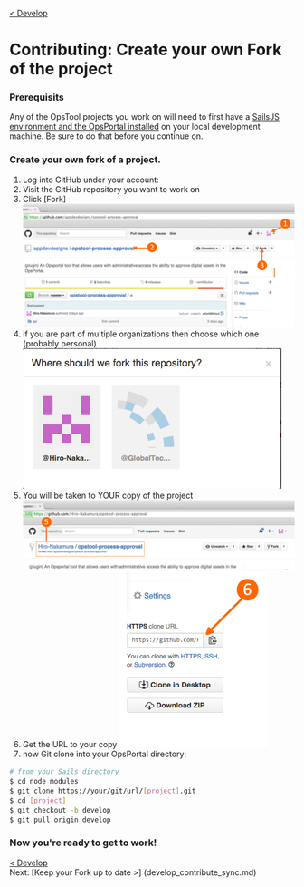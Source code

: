 [< Develop](Develop.md)
# Contributing: Create your own Fork of the project


### Prerequisits
Any of the OpsTool projects you work on will need to first have a [SailsJS environment and the OpsPortal installed](develop_setup.md) on your local development machine.  Be sure to do that before you continue on.


### Create your own fork of a project.

1. Log into GitHub under your account:
2. Visit the GitHub repository you want to work on
3. Click [Fork]
![Fork Project](images/develop_contribute_fork_01.png "Fork Project")
4. if you are part of multiple organizations then choose which one (probably personal)
![Fork Project to personal](images/develop_contribute_fork_02.png "Fork Project to personal")
5. You will be taken to YOUR copy of the project
![Your Copy](images/develop_contribute_fork_03.png "Your Copy")
6. Get the URL to your copy
![Your URL](images/develop_contribute_fork_04.png "Your URL")
7. now Git clone into your OpsPortal directory:
```sh
# from your Sails directory
$ cd node_modules
$ git clone https://your/git/url/[project].git 
$ cd [project]
$ git checkout -b develop
$ git pull origin develop

```

### Now you're ready to get to work!

  

[< Develop](Develop.md)     
Next: [Keep your Fork up to date >] (develop_contribute_sync.md) 